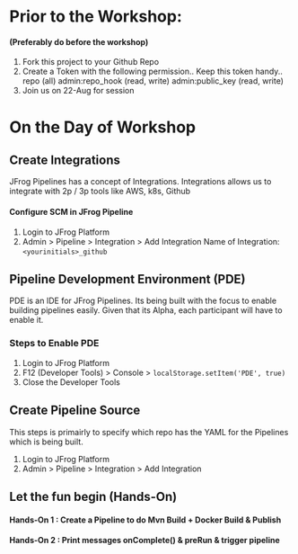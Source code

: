 # Prior to the Workshop:
#### (Preferably do before the workshop)

1. Fork this project to your Github Repo
2. Create a Token with the following permission.. Keep this token handy..
repo (all)
admin:repo_hook (read, write)
admin:public_key (read, write)
3. Join us on 22-Aug for session

# On the Day of Workshop 
## Create Integrations
JFrog Pipelines has a concept of Integrations. Integrations allows us to integrate with 2p / 3p tools like AWS, k8s, Github

#### Configure SCM in JFrog Pipeline
1. Login to JFrog Platform
2. Admin > Pipeline > Integration > Add Integration
Name of Integration: ```<yourinitials>_github```

## Pipeline Development Environment (PDE)
PDE is an IDE for JFrog Pipelines. Its being built with the focus to enable building pipelines easily. 
Given that its Alpha, each participant will have to enable it.

### Steps to Enable PDE
1. Login to JFrog Platform
2. F12 (Developer Tools) > Console > ```localStorage.setItem('PDE', true)```
3. Close the Developer Tools

## Create Pipeline Source
This steps is primairly to specify which repo has the YAML for the Pipelines which is being built.
1. Login to JFrog Platform
2. Admin > Pipeline > Integration > Add Integration

## Let the fun begin (Hands-On)

#### Hands-On 1 : Create a Pipeline to do Mvn Build + Docker Build & Publish
#### Hands-On 2 : Print messages onComplete() & preRun & trigger pipeline

